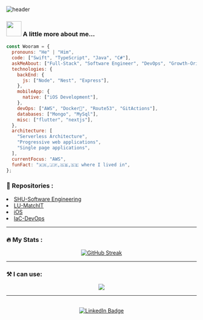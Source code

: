 ![header](https://capsule-render.vercel.app/api?type=venom&height=150&color=B897FF&text=いらっしゃい&section=header&reversal=false&descAlign=50&descAlignY=25&descSize=30&desc=^^&textBg=false&animation=blink&stroke=B897FF)

### <img src="https://media.giphy.com/media/A9dZqpVpbLsju/giphy.gif" width="40"> A little more about me...
```javascript
const Wooram = {
  pronouns: "He" | "Him",
  code: ["Swift", "TypeScript", "Java", "C#"],
  askMeAbout: ["Full-Stack", "Software Engineer", "DevOps", "Growth-Oriented"],
  technologies: {
    backEnd: {
      js: ["Node", "Nest", "Express"],
    },
    mobileApp: {
      native: ["iOS Development"],
    },
    devOps: ["AWS", "Docker🐳", "Route53", "GitActions"],
    databases: ["Mongo", "MySql"],
    misc: ["flutter", "nextjs"],
  },
  architecture: [
    "Serverless Architecture",
    "Progressive web applications",
    "Single page applications",
  ],
  currentFocus: "AWS",
  funFact: "🇰🇷,🇯🇵,🇬🇧,🇸🇪 where I lived in",
};
```

### :luggage: Repositories :

<div>
<li>
    <a href="https://github.com/legacy-shu">SHU-Software Engineering</a>
</li>
<li>
    <a href="https://github.com/legacy-matchit">LU-MatchIT</a>
</li>
<li>
    <a href="https://github.com/legacy-ios">iOS</a>
</li>
<li>
    <a href="https://github.com/cloud-iac">IaC-DevOps</a>
</li>
</div>

---

### :fire: My Stats :

<div align="center">
<a href="https://git.io/streak-stats"><img src="https://github-readme-streak-stats.herokuapp.com?user=w-ryan-jung&theme=dawnfox&mode=weekly&card_width=500" alt="GitHub Streak" /></a>
</div>

---

### :hammer_and_pick: I can use:

<p align="center">
  <a href="https://skillicons.dev">
    <img src="https://skillicons.dev/icons?i=java,swift,cs,js,react,nodejs,mongodb,mysql,aws,docker,vscode" />
  </a>
</p>

---

<br>
<div id="badges" align="center">
  <a href="https://www.linkedin.com/in/wooramjung/">
    <img src="https://img.shields.io/badge/LinkedIn-blue?style=for-the-badge&logo=linkedin&logoColor=white" alt="LinkedIn Badge"/>
  </a>
</div>
